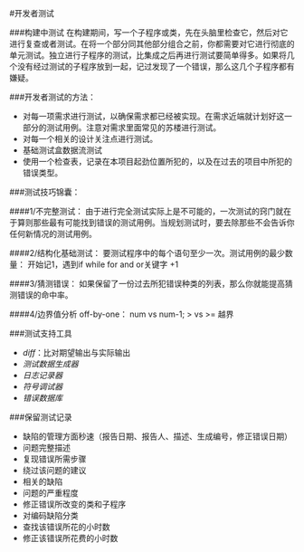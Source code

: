 #开发者测试

###构建中测试
在构建期间，写一个子程序或类，先在头脑里检查它，然后对它进行复查或者测试。在将一个部分同其他部分组合之前，你都需要对它进行彻底的单元测试。独立进行子程序的测试，比集成之后再进行测试要简单得多。如果将几个没有经过测试的子程序放到一起，记过发现了一个错误，那么这几个子程序都有嫌疑。

###开发者测试的方法：
* 对每一项需求进行测试，以确保需求都已经被实现。在需求近端就计划好这一部分的测试用例。注意对需求里面常见的苏楼进行测试。
* 对每一个相关的设计关注点进行测试。
* 基础测试盒数据流测试
* 使用一个检查表，记录在本项目起劲位置所犯的，以及在过去的项目中所犯的错误类型。

###测试技巧锦囊：

####1/不完整测试：
由于进行完全测试实际上是不可能的，一次测试的窍门就在于算则那些最有可能找到错误的测试用例。当规划测试时，要去除那些不会告诉你任何新情况的测试用例。

####2/结构化基础测试：
要测试程序中的每个语句至少一次。测试用例的最少数量：
开始记1，遇到if while for and or关键字 +1

####3/猜测错误：
如果保留了一份过去所犯错误种类的列表，那么你就能提高猜测错误的命中率。

####4/边界值分析
off-by-one： num vs num-1; > vs >=
越界


###测试支持工具
* *diff*：比对期望输出与实际输出
* *测试数据生成器*
* *日志记录器*
* *符号调试器*
* *错误数据库*

###保留测试记录
* 缺陷的管理方面秒速（报告日期、报告人、描述、生成编号，修正错误日期）
* 问题完整描述
* 复现错误所需步骤
* 绕过该问题的建议
* 相关的缺陷
* 问题的严重程度
* 修正错误所改变的类和子程序
* 对编码缺陷分类
* 查找该错误所花的小时数
* 修正该错误所花费的小时数
